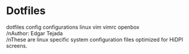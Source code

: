 # Dotfiles
dotfiles config configurations linux vim vimrc openbox  
/nAuthor: Edgar Tejada  
/nThese are linux specific system configuration files optimized for HiDPI screens. 
